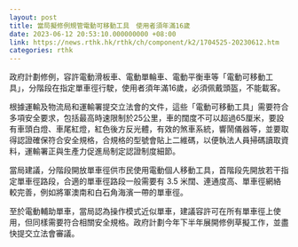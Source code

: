 ```yaml
---
layout: post
title: 當局擬修例規管電動可移動工具　使用者須年滿16歲
date: 2023-06-12 20:53:10.000000000 +08:00
link: https://news.rthk.hk/rthk/ch/component/k2/1704525-20230612.htm
categories: rthk
---
```


政府計劃修例，容許電動滑板車、電動單輪車、電動平衡車等「電動可移動工具」，分階段在指定單車徑行駛，使用者須年滿16歲，必須佩戴頭盔，不能載客。

根據運輸及物流局和運輸署提交立法會的文件，這些「電動可移動工具」需要符合多項安全要求，包括最高時速限制於25公里，車的闊度不可以超過65厘米，要設有車頭白燈、車尾紅燈，紅色後方反光體，有效的煞車系統，響鬧儀器等，並要取得認證確保符合安全規格，合規格的型號會貼上二維碼，以便執法人員掃碼讀取資料，運輸署正與生產力促進局制定認證制度細節。

當局建議，分階段開放單車徑供市民使用電動個人移動工具，首階段先開放若干指定單車徑路段，合適的單車徑路段一般需要有 3.5 米闊、連通度高、單車徑網絡較完善，例如將軍澳南和白石角海濱一帶的單車徑。

至於電動輔助單車，當局認為操作模式近似單車，建議容許可在所有單車徑上使用，但同樣需要符合相關安全規格。政府計劃今年下半年展開修例草擬工作，並盡快提交立法會審議。
